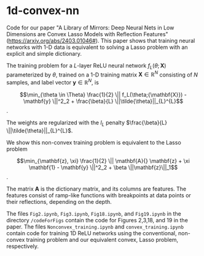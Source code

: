 # 1d-convex-nn

Code for our paper "A Library of Mirrors: Deep Neural Nets in Low Dimensions are Convex Lasso Models with Reflection Features" (https://arxiv.org/abs/2403.01046#). This paper shows that training neural networks with 1-D data is equivalent to solving a Lasso problem with an explicit and simple dictionary.

The training problem for a $L$-layer ReLU neural network $f_L(\theta;{\mathbf{X}})$ parameterized by $\theta$, trained on a 1-D training matrix $\mathbf{X} \in \mathbb{R}^N$ consisting of $N$ samples, and label vector $\mathbf{y}\in \mathbb{R}^N$, is 

$$\min_{\theta \in \Theta}  \frac{1}{2} \|| f_L(\theta;{\mathbf{X}})  - \mathbf{y} \||^2_2 + \frac{\beta}{L}  \||\tilde{\theta}||_{L}^{L}$$ .

The weights are regularized with the $l_L$ penalty $\frac{\beta}{L}  \||\tilde{\theta}||_{L}^{L}$.  

We show this non-convex training problem is equivalent to the Lasso problem

$$\min_{\mathbf{z}, \xi}  \frac{1}{2} \|| \mathbf{A}{} \mathbf{z} + \xi \mathbf{1} - \mathbf{y} \||^2_2 + \beta \||\mathbf{z}\||_1$$ .

The matrix $\mathbf{A}$ is the dictionary matrix, and its columns are features. The features consist of ramp-like functions with breakpoints at data points or their reflections, depending on the depth. 

The files ```Fig2.ipynb```, ```Fig3.ipynb```, ```Fig18.ipynb```, and ```Fig19.ipynb``` in the directory ```/codeForFigs``` contain the code for Figures 2,3,18, and 19 in the paper. The files ```Nonconvex_training.ipynb``` and ```convex_training.ipynb``` contain code for training 1D ReLU networks using the conventional, non-convex training problem and our equivalent convex, Lasso problem, respectively.
